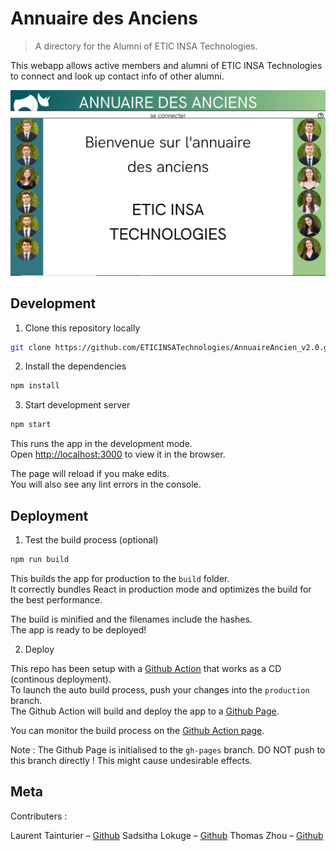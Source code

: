# Annuaire des Anciens
> A directory for the Alumni of ETIC INSA Technologies.

This webapp allows active members and alumni of ETIC INSA Technologies to connect and look up contact info of other alumni.

![](screenshots/welcome_screen_1.png)

## Development

1. Clone this repository locally

```sh
git clone https://github.com/ETICINSATechnologies/AnnuaireAncien_v2.0.git
```
2. Install the dependencies

```sh
npm install
```
3. Start development server

```sh
npm start
```

This runs the app in the development mode.<br>
Open [http://localhost:3000](http://localhost:3000) to view it in the browser.

The page will reload if you make edits.<br>
You will also see any lint errors in the console.

## Deployment

1. Test the build process (optional)

```sh
npm run build
```
This builds the app for production to the `build` folder.<br>
It correctly bundles React in production mode and optimizes the build for the best performance.

The build is minified and the filenames include the hashes.<br>
The app is ready to be deployed!

2. Deploy

This repo has been setup with a [Github Action](https://github.com/ETICINSATechnologies/AnnuaireAncien_v2.0/actions) that works as a CD (continous deployment).<br>
To launch the auto build process, push your changes into the `production` branch.<br>
The Github Action will build and deploy the app to a [Github Page](https://github.com/ETICINSATechnologies/AnnuaireAncien_v2.0/deployments/activity_log?environment=github-pages).

You can monitor the build process on the [Github Action page](https://github.com/ETICINSATechnologies/AnnuaireAncien_v2.0/actions).

Note : The Github Page is initialised to the `gh-pages` branch. DO NOT push to this branch directly ! This might cause undesirable effects.

## Meta

Contributers :

Laurent Tainturier – [Github](https://github.com/laurenttainturier)
Sadsitha Lokuge – [Github](https://github.com/slokuge/)
Thomas Zhou – [Github](https://github.com/thozh)
